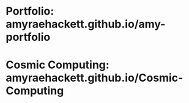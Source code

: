 # Portfolio: amyraehackett.github.io/amy-portfolio
# Cosmic Computing: amyraehackett.github.io/Cosmic-Computing
